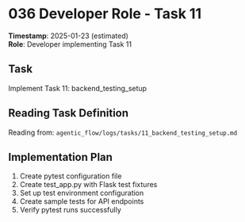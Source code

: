 # 036 Developer Role - Task 11
**Timestamp**: 2025-01-23 (estimated)  
**Role**: Developer implementing Task 11

## Task
Implement Task 11: backend_testing_setup

## Reading Task Definition
Reading from: `agentic_flow/logs/tasks/11_backend_testing_setup.md`

## Implementation Plan
1. Create pytest configuration file
2. Create test_app.py with Flask test fixtures
3. Set up test environment configuration
4. Create sample tests for API endpoints
5. Verify pytest runs successfully